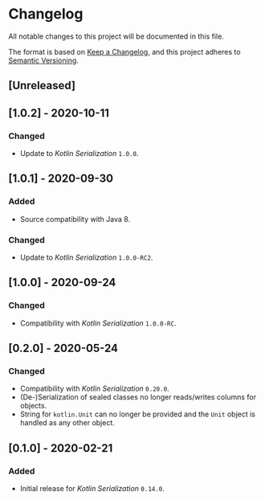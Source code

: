 # Changelog
All notable changes to this project will be documented in this file.

The format is based on [Keep a Changelog](https://keepachangelog.com/en/1.0.0/),
and this project adheres to [Semantic Versioning](https://semver.org/spec/v2.0.0.html).

## [Unreleased]

## [1.0.2] - 2020-10-11
### Changed
- Update to *Kotlin Serialization* `1.0.0`.

## [1.0.1] - 2020-09-30
### Added
- Source compatibility with Java 8.
### Changed
- Update to *Kotlin Serialization* `1.0.0-RC2`.

## [1.0.0] - 2020-09-24
### Changed
- Compatibility with *Kotlin Serialization* `1.0.0-RC`.

## [0.2.0] - 2020-05-24
### Changed
- Compatibility with *Kotlin Serialization* `0.20.0`.
- (De-)Serialization of sealed classes no longer reads/writes columns for objects.
- String for `kotlin.Unit` can no longer be provided and the `Unit` object is handled as any other object. 

## [0.1.0] - 2020-02-21
### Added
- Initial release for *Kotlin Serialization* `0.14.0`.

